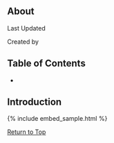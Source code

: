 ## About
Last Updated   

Created by


## Table of Contents
* 

## Introduction

{% include embed_sample.html %}

[Return to Top](#about)
